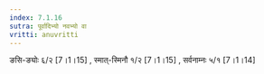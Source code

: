 ```yaml
---
index: 7.1.16
sutra: पूर्वादिभ्यो नवभ्यो वा
vritti: anuvritti
---
```


ङसि-ङ्योः ६/२ [7।1।15] , स्मात्-स्मिनौ १/२ [7।1।15] , सर्वनाम्नः ५/१ [7।1।14]